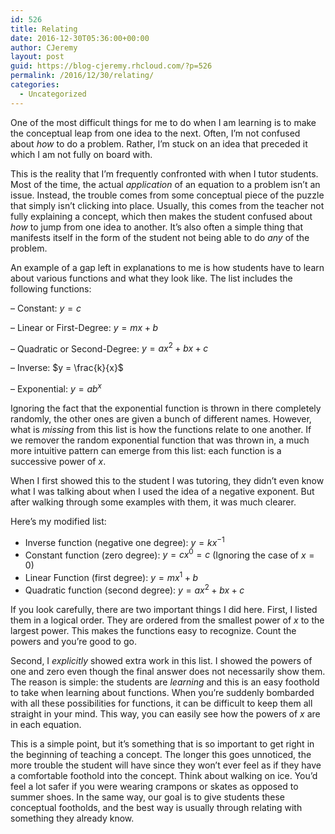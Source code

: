 ```yaml
---
id: 526
title: Relating
date: 2016-12-30T05:36:00+00:00
author: CJeremy
layout: post
guid: https://blog-cjeremy.rhcloud.com/?p=526
permalink: /2016/12/30/relating/
categories:
  - Uncategorized
---
```

One of the most difficult things for me to do when I am learning is to make the conceptual leap from one idea to the next. Often, I&#8217;m not confused about _how_ to do a problem. Rather, I&#8217;m stuck on an idea that preceded it which I am not fully on board with.

This is the reality that I&#8217;m frequently confronted with when I tutor students. Most of the time, the actual _application_ of an equation to a problem isn&#8217;t an issue. Instead, the trouble comes from some conceptual piece of the puzzle that simply isn&#8217;t clicking into place. Usually, this comes from the teacher not fully explaining a concept, which then makes the student confused about _how_ to jump from one idea to another. It&#8217;s also often a simple thing that manifests itself in the form of the student not being able to do _any_ of the problem.

An example of a gap left in explanations to me is how students have to learn about various functions and what they look like. The list includes the following functions:
  
&#8211; Constant: $y = c$
  
&#8211; Linear or First-Degree: $y = mx + b$
  
&#8211; Quadratic or Second-Degree: $y = ax^2+bx+c$
  
&#8211; Inverse: $y = \frac{k}{x}$
  
&#8211; Exponential: $y = ab^x$

Ignoring the fact that the exponential function is thrown in there completely randomly, the other ones are given a bunch of different names. However, what is _missing_ from this list is how the functions relate to one another. If we remover the random exponential function that was thrown in, a much more intuitive pattern can emerge from this list: each function is a successive power of $x$.

When I first showed this to the student I was tutoring, they didn&#8217;t even know what I was talking about when I used the idea of a negative exponent. But after walking through some examples with them, it was much clearer.

Here&#8217;s my modified list:

  * Inverse function (negative one degree): $y=kx^{-1}$
  * Constant function (zero degree): $y=cx^0=c$ (Ignoring the case of $x=0$)
  * Linear Function (first degree): $y=mx^1+b$
  * Quadratic function (second degree): $y=ax^2+bx+c$

If you look carefully, there are two important things I did here. First, I listed them in a logical order. They are ordered from the smallest power of $x$ to the largest power. This makes the functions easy to recognize. Count the powers and you&#8217;re good to go.

Second, I _explicitly_ showed extra work in this list. I showed the powers of one and zero even though the final answer does not necessarily show them. The reason is simple: the students are _learning_ and this is an easy foothold to take when learning about functions. When you&#8217;re suddenly bombarded with all these possibilities for functions, it can be difficult to keep them all straight in your mind. This way, you can easily see how the powers of $x$ are in each equation.

This is a simple point, but it&#8217;s something that is so important to get right in the beginning of teaching a concept. The longer this goes unnoticed, the more trouble the student will have since they won&#8217;t ever feel as if they have a comfortable foothold into the concept. Think about walking on ice. You&#8217;d feel a lot safer if you were wearing crampons or skates as opposed to summer shoes. In the same way, our goal is to give students these conceptual footholds, and the best way is usually through relating with something they already know.